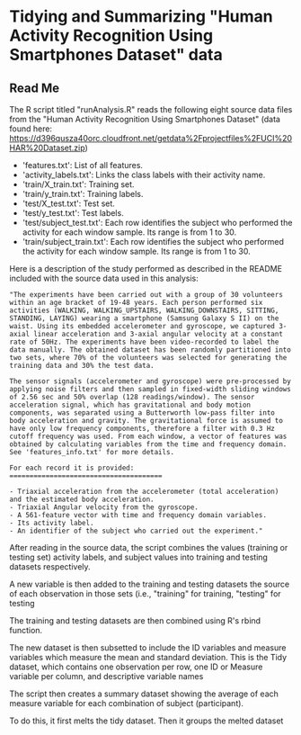 # Tidying and Summarizing "Human Activity Recognition Using Smartphones Dataset" data
## Read Me

The R script titled "runAnalysis.R" reads the following eight source data files from the "Human Activity Recognition Using Smartphones Dataset" (data found here: https://d396qusza40orc.cloudfront.net/getdata%2Fprojectfiles%2FUCI%20HAR%20Dataset.zip)
- 'features.txt': List of all features.
- 'activity_labels.txt': Links the class labels with their activity name.
- 'train/X_train.txt': Training set.
- 'train/y_train.txt': Training labels.
- 'test/X_test.txt': Test set.
- 'test/y_test.txt': Test labels.
- 'test/subject_test.txt': Each row identifies the subject who performed the activity for each window sample. Its range is from 1 to 30. 
- 'train/subject_train.txt': Each row identifies the subject who performed the activity for each window sample. Its range is from 1 to 30. 

Here is a description of the study performed as described in the README included with the source data used in this analysis:

	"The experiments have been carried out with a group of 30 volunteers within an age bracket of 19-48 years. Each person performed six activities (WALKING, WALKING_UPSTAIRS, WALKING_DOWNSTAIRS, SITTING, STANDING, LAYING) wearing a smartphone (Samsung Galaxy S II) on the waist. Using its embedded accelerometer and gyroscope, we captured 3-axial linear acceleration and 3-axial angular velocity at a constant rate of 50Hz. The experiments have been video-recorded to label the data manually. The obtained dataset has been randomly partitioned into two sets, where 70% of the volunteers was selected for generating the training data and 30% the test data. 

	The sensor signals (accelerometer and gyroscope) were pre-processed by applying noise filters and then sampled in fixed-width sliding windows of 2.56 sec and 50% overlap (128 readings/window). The sensor acceleration signal, which has gravitational and body motion components, was separated using a Butterworth low-pass filter into body acceleration and gravity. The gravitational force is assumed to have only low frequency components, therefore a filter with 0.3 Hz cutoff frequency was used. From each window, a vector of features was obtained by calculating variables from the time and frequency domain. See 'features_info.txt' for more details. 

	For each record it is provided:
	======================================

	- Triaxial acceleration from the accelerometer (total acceleration) and the estimated body acceleration.
	- Triaxial Angular velocity from the gyroscope. 
	- A 561-feature vector with time and frequency domain variables. 
	- Its activity label. 
	- An identifier of the subject who carried out the experiment."


After reading in the source data, the script combines the values (training or testing set) activity labels, and subject values into training and testing datasets respectively.

A new variable is then added to the training and testing datasets the source of each observation in those sets (i.e., "training" for training, "testing" for testing

The training and testing datasets are then combined using R's rbind function.

The new dataset is then subsetted to include the ID variables and measure variables which measure the mean and standard deviation. This is the Tidy dataset, which contains one observation per row, one ID or Measure variable per column, and descriptive variable names

The script then creates a summary dataset showing the average of each measure variable for each combination of subject (participant).

To do this, it first melts the tidy dataset. Then it groups the melted dataset 
